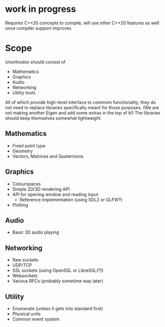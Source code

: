 work in progress
================

Requires C++20 concepts to compile, will use other C++20 features as well once compiler support improves


Scope
=====
Unorthodox should consist of

* Mathematics
* Graphics
* Audio
* Networking
* Utility tools

All of which provide high-level interface to commom functionality, they do not need to replace
libraries specifically meant for those purposes.  (We are not making another Eigen and add some
extras in the top of it!)  The libraries should keep themselves somewhat lightweight.

Mathematics
-----------
- Fixed point type
- Geometry
- Vectors, Matrices and Quaternions

Graphics
--------
- Colourspaces
- Simple 2D/3D rendering API
- API for opening window and reading input
  - Reference implementation (using SDL2 or GLFW?)
- Plotting

Audio
-----
- Basic 3D audio playing

Networking
----------
- Raw sockets
- UDP/TCP
- SSL sockets (using OpenSSL or LibreSSL(?))
- Websockets
- Various RFCs (probably sometime way later)

Utility
-------
- Enumerate (unless it gets into standard first)
- Physical units
- Common event system

